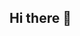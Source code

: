 ## Hi there 👋

<!--
**PxModPTDR/PxModPTDR** is a ✨ _special_ ✨ repository because its `README.md` (this file) appears on your GitHub profile.

Here are some ideas to get you started:

- 🔭 I’m currently working on VanillaShop, Pirate Network and Vanilla Network...
- 🌱 I’m currently learning php... ...
- 📫 How to contact me : discord : pxmodptdr ...
-->
